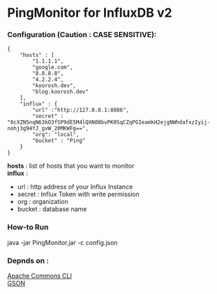 # PingMonitor for InfluxDB v2

### Configuration (Caution : CASE SENSITIVE): 
```
{
	"hosts" : [
		"1.1.1.1",
		"google.com",
		"8.8.8.8",
		"4.2.2.4",
		"koorosh.dev",
		"blog.koorosh.dev"
	],
	"influx" : {
		"url" :"http://127.0.0.1:8086",
		"secret" : "6cXZN5nqN63kO3fSP9dE5M4lQXN08bvPK0SqCZqPGIeamkH2ejgNWhdafxzIyij-nohj3g94YJ_gvW_20MKWFg==",
		"org": "local",
		"bucket" : "Ping"
	}
}
```
<b>hosts</b> : list of hosts that you want to monitor  
<b>influx</b> :
- url : http address of your Influx Instance
- secret : Influx Token with write permission
- org : organization 
- bucket : database name


### How-to Run 
java -jar PingMonitor.jar -c config.json

### Depnds on :
<a href="https://commons.apache.org/proper/commons-cli">Apache Commons CLI</a>  
<a href="https://github.com/google/gson">GSON</a>  
